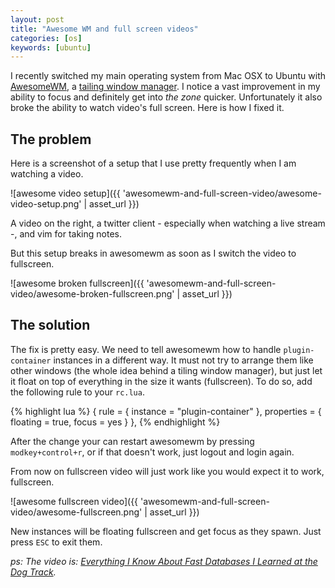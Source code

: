 ```yaml
---
layout: post
title: "Awesome WM and full screen videos"
categories: [os]
keywords: [ubuntu]
---
```


I recently switched my main operating system from Mac OSX to Ubuntu with [AwesomeWM](http://awesome.naquadah.org/), a [tailing window manager](http://en.wikipedia.org/wiki/Tiling_window_manager). I notice a vast improvement in my ability to focus and definitely get into _the zone_ quicker. Unfortunately it also broke the ability to watch video's full screen. Here is how I fixed it.

## The problem

Here is a screenshot of a setup that I use pretty frequently when I am watching a video.

![awesome video setup]({{ 'awesomewm-and-full-screen-video/awesome-video-setup.png' | asset_url }})

A video on the right, a twitter client - especially when watching a live stream -, and vim for taking notes.

But this setup breaks in awesomewm as soon as I switch the video to fullscreen.

![awesome broken fullscreen]({{ 'awesomewm-and-full-screen-video/awesome-broken-fullscreen.png' | asset_url }})

## The solution

The fix is pretty easy. We need to tell awesomewm how to handle `plugin-container` instances in a different way. It must not try to arrange them like other windows (the whole idea behind a tiling window manager), but just let it float on top of everything in the size it wants (fullscreen). To do so, add the following rule to your `rc.lua`.

{% highlight lua %}
{ rule = { instance = "plugin-container" },
  properties = { floating = true,
                 focus = yes } },
{% endhighlight %}

After the change your can restart awesomewm by pressing `modkey+control+r`, or if that doesn't work, just logout and login again.

From now on fullscreen video will just work like you would expect it to work, fullscreen.

![awesome fullscreen video]({{ 'awesomewm-and-full-screen-video/awesome-fullscreen.png' | asset_url }})

New instances will be floating fullscreen and get focus as they spawn. Just press `ESC` to exit them.

_ps: The video is: [Everything I Know About Fast Databases I Learned at the Dog Track](http://vimeo.com/63690418)._
